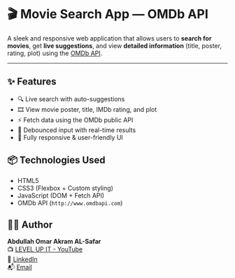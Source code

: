 # 🎬 Movie Search App — OMDb API

A sleek and responsive web application that allows users to **search for movies**, get **live suggestions**, and view **detailed information** (title, poster, rating, plot) using the [OMDb API](https://www.omdbapi.com/).

---

## ✨ Features

- 🔍 Live search with auto-suggestions
- 🎞️ View movie poster, title, IMDb rating, and plot
- ⚡ Fetch data using the OMDb public API
- 🧠 Debounced input with real-time results
- 📱 Fully responsive & user-friendly UI

## 📦 Technologies Used

- HTML5
- CSS3 (Flexbox + Custom styling)
- JavaScript (DOM + Fetch API)
- OMDb API (`http://www.omdbapi.com`)


## 👨‍💻 Author

**Abdullah Omar Akram AL-Safar**  
📺 [LEVEL UP IT - YouTube](https://www.youtube.com/@LEVEL_UP_IT)  
🔗 [LinkedIn](https://www.linkedin.com/in/abdullah-omar-2a552834b)  
📬 [Email](mailto:abodyalsafar2009@gmail.com)
